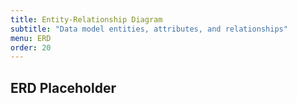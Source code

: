 ```yaml
---
title: Entity-Relationship Diagram
subtitle: "Data model entities, attributes, and relationships"
menu: ERD
order: 20
---
```


## ERD Placeholder


